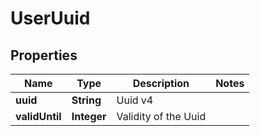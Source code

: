 

# UserUuid


## Properties

| Name | Type | Description | Notes |
|------------ | ------------- | ------------- | -------------|
|**uuid** | **String** | Uuid v4 |  |
|**validUntil** | **Integer** | Validity of the Uuid |  |



